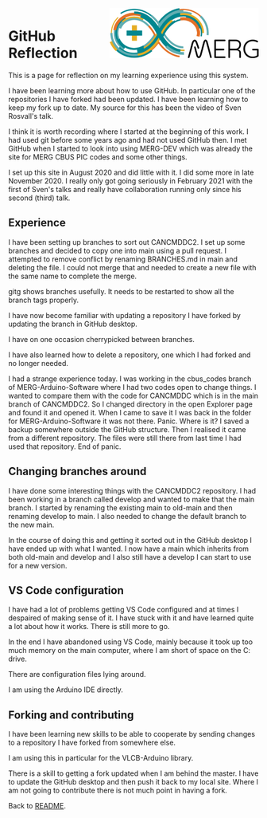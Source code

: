 <img align="right" src="arduino_merg_logo.png" style="height:100px; width:300px;"/>
 
# GitHub Reflection

This is a page for reflection on my learning experience using this system.

I have been learning more about how to use GitHub. In particular one of the repositories I have forked had been updated. I have been learning how to keep my fork up to date. My source for this has been the video of Sven Rosvall's talk.

I think it is worth recording where I started at the beginning of this work. I had used git before some years ago and had not used GitHub then. I met GitHub when I started to look into using MERG-DEV which was already the site for MERG CBUS PIC codes and some other things.

I set up this site in August 2020 and did little with it. I did some more in late November 2020. I really only got going seriously in February 2021 with the first of Sven's talks and really have collaboration running only since his second (third) talk.

## Experience

I have been setting up branches to sort out CANCMDDC2. I set up some branches and decided to copy one into main using a pull request. I attempted to remove conflict by renaming BRANCHES.md in main and deleting the file. I could not merge that and needed to create a new file with the same name to complete the merge.

gitg shows branches usefully. It needs to be restarted to show all the branch tags properly.

I have now become familiar with updating a repository I have forked by updating the branch in GitHub desktop.

I have on one occasion cherrypicked between branches.

I have also learned how to delete a repository, one which I had forked and no longer needed.

I had a strange experience today. I was working in the cbus_codes branch of MERG-Arduino-Software where I had two codes open to change things. I wanted to compare them with the code for CANCMDDC which is in the main branch of CANCMDDC2. So I changed directory in the open Explorer page and found it and opened it. When I came to save it I was back in the folder for MERG-Arduino-Software it was not there. Panic. Where is it? I saved a backup somewhere outside the GitHub structure. Then I realised it came from a different repository. The files were still there from last time I had used that repository. End of panic.

## Changing branches around

I have done some interesting things with the CANCMDDC2 repository. I had been working in a branch called develop and wanted to make that the main branch. I started by renaming the existing main to old-main and then renaming develop to main. I also needed to change the default branch to the new main.

In the course of doing this and getting it sorted out in the GitHub desktop I have ended up with what I wanted. I now have a main which inherits from both old-main and develop and I also still have a develop I can start to use for a new version.

## VS Code configuration

I have had a lot of problems getting VS Code configured and at times I despaired of making sense of it. I have stuck with it and have learned quite a lot about how it works. There is still more to go.

In the end I have abandoned using VS Code, mainly because it took up too much memory on the main computer, where I am short of space on the C: drive.

There are configuration files lying around.

I am using the Arduino IDE directly.

## Forking and contributing

I have been learning new skills to be able to cooperate by sending changes to a repository I have forked from somewhere else.

I am using this in particular for the VLCB-Arduino library.

There is a skill to getting a fork updated when I am behind the master. I have to update the GitHub desktop and then push it back to my local site. Where I am not going to contribute there is not much point in having a fork.


Back to [README](README.md).

